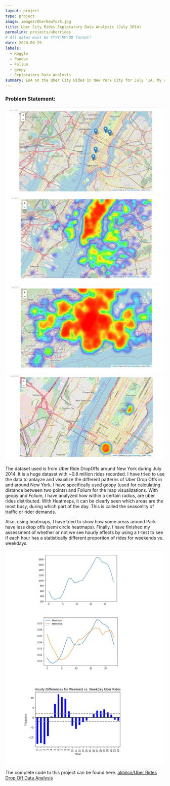 ```yaml
---
layout: project
type: project
image: images/UberNewYork.jpg
title: Uber City Rides Exploratory Data Analysis (July 2014)
permalink: projects/uberrides
# All dates must be YYYY-MM-DD format!
date: 2020-06-29
labels:
  - Kaggle
  - Pandas
  - Folium
  - geopy
  - Exploratory Data Analysis
summary: EDA on the Uber City Rides in New York City for July '14. My objective is to use geopy and Folium in order to visualize and draw out important points of interest such as Seasonlity etc, and then test the Seasonality with t-test.
---
```


### Problem Statement:

<div class="ui large rounded images">
  <img class="ui image" src="../images/MapsWithDropOffs.png"><br>
  <img class="ui image" src="../images/HeatMapInCity.png"><br>
  <img class="ui image" src="../images/HeatmapsDropOffsOutsideCity.png"><br>
  <img class="ui image" src="../images/HeatmapAroundPark.png"><br>
</div>


The dataset used is from Uber Ride DropOffs around New York during July 2014. It is a huge dataset with ~0.8 million rides recorded.
I have tried to use the data to anlayze and visualize the different patterns of Uber Drop Offs in and around New York. 
I have specifically used geopy (used for calculating distance between two points) and Folium for the map visualizations.
With geopy and Folium, I have analyzed how within a certain radius, are uber rides distributed. With Heatmaps, it can be clearly seen which areas are the most busy, 
during which part of the day. This is called the seasonlity of traffic or rider demands.

Also, using heatmaps, I have tried to show how some areas around Park have less drop offs (semi circle heatmaps).
Finally, I have finished my assessment of whether or not we see hourly effects by using a t-test to see if each hour has a statistically different proportion of rides for weekends vs. weekdays.

<div class="ui large rounded images">
  <img class="ui image" src="../images/HourlyTrends.png"><br>
  <img class="ui image" src="../images/TotalTripsAsPercentage.png"><br>
  <img class="ui image" src="../images/T-Statistics.png"><br>
</div>

The complete code to this project can be found here. <a href="https://github.com/akhilsn/Kaggle-Projects/tree/master/Uber%20City%20Rides%20New%20York"><i class="large github icon"></i>akhilsn/Uber Rides Drop Off Data Analysis</a><br><br>
